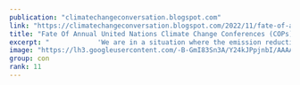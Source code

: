 ```yaml
---
publication: "climatechangeconversation.blogspot.com"
link: "https://climatechangeconversation.blogspot.com/2022/11/fate-of-annual-united-nations-climate.html"
title: "Fate Of Annual United Nations Climate Change Conferences (COPs)"
excerpt: "            'We are in a situation where the emission reductions that should have happened haven't. It's important to remember that COPs don..."
image: "https://lh3.googleusercontent.com/-B-GmI83Sn3A/Y24kJPpjnbI/AAAAAAAAACM/O3iIQ5g-YcQm96eb8EKTQxNJczouPfTrQCNcBGAsYHQ/w1200-h630-p-k-no-nu/1668162595273868-0.png"
group: con
rank: 11
---
```

